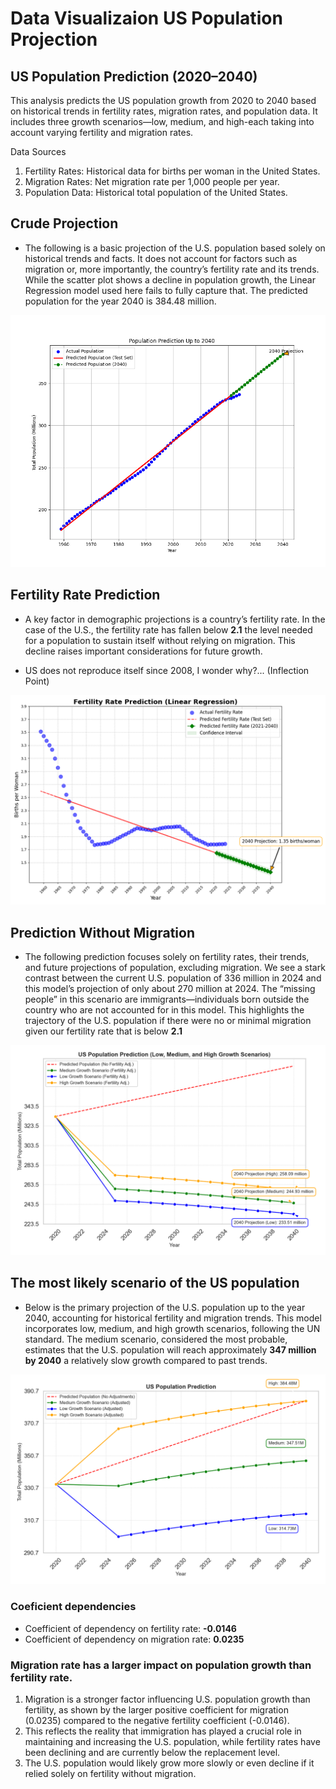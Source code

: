 # Data Visualizaion US Population Projection

## US Population Prediction (2020–2040)

This analysis predicts the US population growth from 2020 to 2040 based on historical trends in fertility rates, migration rates, and population data. It includes three growth scenarios—low, medium, and high-each taking into account varying fertility and migration rates.

Data Sources

 1. Fertility Rates: Historical data for births per woman in the United States.
 2. Migration Rates: Net migration rate per 1,000 people per year.
 3. Population Data: Historical total population of the United States.

## Crude Projection

* The following is a basic projection of the U.S. population based solely on historical trends and facts. It does not account for factors such as migration or, more importantly, the country’s fertility rate and its trends. While the scatter plot shows a decline in population growth, the Linear Regression model used here fails to fully capture that. The predicted population for the year 2040 is 384.48 million.

![Crude Projection](assets/crude_population_prediction.png)

## Fertility Rate Prediction

* A key factor in demographic projections is a country’s fertility rate. In the case of the U.S., the fertility rate has fallen below **2.1** the level needed for a population to sustain itself without relying on migration. This decline raises important considerations for future growth.

* US does not reproduce itself since 2008, I wonder why?... (Inflection Point)

![Fertility Prediction](assets/Fertility_Rate_Prediction.png)

## Prediction Without Migration

* The following prediction focuses solely on fertility rates, their trends, and future projections of population, excluding migration. We see a stark contrast between the current U.S. population of 336 million in 2024 and this model’s projection of only about 270 million at 2024. The “missing people” in this scenario are immigrants—individuals born outside the country who are not accounted for in this model. This highlights the trajectory of the U.S. population if there were no or minimal migration given our fertility rate that is below **2.1**

![Prediction Without Migration](assets/Population_Projection_No_Migration.png)

## The most likely scenario of the US population

* Below is the primary projection of the U.S. population up to the year 2040, accounting for historical fertility and migration trends. This model incorporates low, medium, and high growth scenarios, following the UN standard. The medium scenario, considered the most probable, estimates that the U.S. population will reach approximately **347 million by 2040** a relatively slow growth compared to past trends.

![Most Likely Projection](assets/Main.png)

### Coeficient dependencies

* Coefficient of dependency on fertility rate: **-0.0146**
* Coefficient of dependency on migration rate: **0.0235**

### **Migration rate has a larger impact on population growth than fertility rate.**

1. Migration is a stronger factor influencing U.S. population growth than fertility, as shown by the larger positive coefficient for migration (0.0235) compared to the negative fertility coefficient (-0.0146).
2. This reflects the reality that immigration has played a crucial role in maintaining and increasing the U.S. population, while fertility rates have been declining and are currently below the replacement level.
3. The U.S. population would likely grow more slowly or even decline if it relied solely on fertility without migration.
